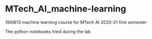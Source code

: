 # MTech_AI_machine-learning
19AI613 machine learning course for MTech AI 2020-21 first semester


The python notebooks tried during the lab
